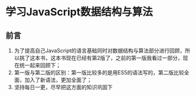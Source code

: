 # 学习JavaScript数据结构与算法

## 前言

1. 为了提高自己JavaScript的语言基础同时对数据结构与算法部分进行回顾，所以挑了这本书，这本书现在已经有第2版了，之前的第一版我看过一部分，现在统一起来回顾下；
2. 第一版与第二版的区别：第一版比较多的是用ES5的语法写的，第二版比较全面，加入了新语法，更加全面了；
3. 坚持每日一更，尽早把这方面的知识巩固下